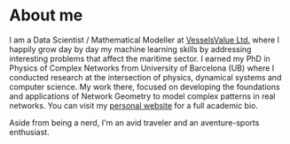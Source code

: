 # About me

I am a Data Scientist / Mathematical Modeller at [VesselsValue Ltd.](https://www.vesselsvalue.com/) where I happily grow day by day my machine learning skills by addressing interesting problems that affect the maritime sector. I earned my PhD in Physics of Complex Networks from University of Barcelona (UB) where I conducted research at the intersection of physics, dynamical systems and computer science. My work there, focused on developing the foundations and applications of Network Geometry to model complex patterns in real networks. You can visit my [personal website](https://elisendaortiz.github.io/) for a full academic bio.

Aside from being a nerd, I'm an avid traveler and an aventure-sports enthusiast.




